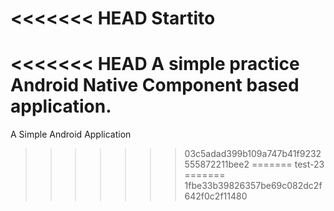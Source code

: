 <<<<<<< HEAD
Startito
========

<<<<<<< HEAD
A simple practice Android Native Component based application.
=======
A Simple Android Application
>>>>>>> 03c5adad399b109a747b41f9232555872211bee2
=======
test-23
=======
>>>>>>> 1fbe33b39826357be69c082dc2f642f0c2f11480
